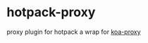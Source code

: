 # hotpack-proxy
proxy plugin for hotpack
a wrap for [koa-proxy](https://github.com/edorivai/koa-proxy) 
